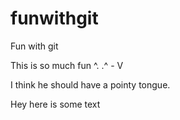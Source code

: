 funwithgit
==========

Fun with git

This is so much fun ^. .^
					  -
					  V
					  
I think he should have a pointy tongue. 

Hey here is some text